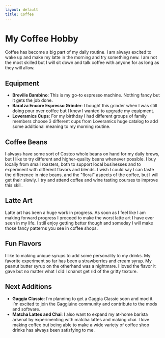 ```yaml
---
layout: default
title: Coffee
---
```


# My Coffee Hobby

Coffee has become a big part of my daily routine. I am always excited to wake up and make my latte in the morning and try something new. I am not the most skilled but I will sit down and talk coffee with anyone for as long as they will allow.

## Equipment

- **Breville Bambino**: This is my go-to espresso machine. Nothing fancy but it gets the job done.
- **Baratza Encore Espresso Grinder**: I bought this grinder when I was still doing pour over coffee but I knew I wanted to upgrade my equipment.
- **Loveramics Cups**: For my birthday I had different groups of family members choose 3 different cups from Loveramics huge catalog to add some additional meaning to my morning routine.

## Coffee Beans

I always have some sort of Costco whole beans on hand for my daily brews, but I like to try different and higher-quality beans whenever possible. I buy locally from small roasters, both to support local businesses and to experiment with different flavors and blends. I wish I could say I can taste the difference in nice beans, and the "floral" aspects of the coffee, but I will get their slowly. I try and attend coffee and wine tasting courses to improve this skill.

## Latte Art

Latte art has been a huge work in progress. As soon as I feel like I am making forward progress I proceed to make the worst latte art I have ever seen in my life. I still enjoy getting better though and someday I will make those fancy patterns you see in coffee shops.

## Fun Flavors

I like to making unique syrups to add some personality to my drinks. My favorite experiment so far has been a strawberries and cream syrup. My peanut butter syrup on the otherhand was a nightmare. I loved the flavor it gave but no matter what I did I cnanot get rid of the gritty texture.

## Next Additions

- **Gaggia Classic**: I’m planning to get a Gaggia Classic soon and mod it. I’m excited to join the Gaggiuino community and contribute to the mods and software.
- **Matcha Lattes and Chai**: I also want to expand my at-home barista arsenal by experimenting with matcha lattes and making chai. I love making coffee but being able to make a wide variety of coffee shop drinks has always been satisfying to me.
